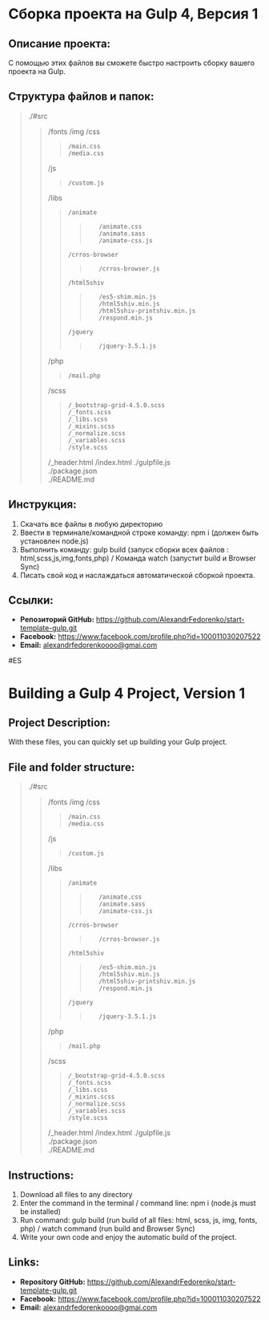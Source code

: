 # Сборка проекта на Gulp 4, Версия 1

## Описание проекта:
С помощью этих файлов вы сможете быстро настроить сборку вашего проекта на Gulp.

## Структура файлов и папок:  
>./#src  
>>   /fonts
>>	/img
>>	/css  
>>>		/main.css  
>>>		/media.css  
>>	/js  
>>>		/custom.js  
>>	/libs
>>>		/animate
>>>>		/animate.css 
>>>>		/animate.sass 
>>>>		/animate-css.js 
>>>		/crros-browser
>>>>		/crros-browser.js
>>>		/html5shiv
>>>>		/es5-shim.min.js
>>>>		/html5shiv.min.js
>>>>		/html5shiv-printshiv.min.js
>>>>		/respond.min.js
>>>		/jquery
>>>>		/jquery-3.5.1.js
>>	/php
>>>		/mail.php 
>>	/scss
>>>		/_bootstrap-grid-4.5.0.scss
>>>		/_fonts.scss
>>>		/_libs.scss
>>>		/_mixins.scss
>>>		/_normalize.scss
>>>		/_variables.scss
>>>		/style.scss
>>	/_header.html
>>	/index.html
>./gulpfile.js  
>./package.json  
>./README.md

## Инструкция:  
1. Скачать все файлы в любую директорию   
2. Ввести в терминале/командной строке команду: npm i (должен быть установлен node.js) 
3. Выполнить команду: gulp build (запуск сборки всех файлов : html,scss,js,img,fonts,php) / Команда watch (запустит build и Browser Sync) 
4. Писать свой код и наслаждаться автоматической сборкой проекта. 

## Ссылки:
* __Репозиторий GitHub:__ https://github.com/AlexandrFedorenko/start-template-gulp.git
* __Facebook:__ https://www.facebook.com/profile.php?id=100011030207522
* __Email:__ alexandrfedorenkoooo@gmai.com


#ES

# Building a Gulp 4 Project, Version 1

## Project Description:
With these files, you can quickly set up building your Gulp project.

## File and folder structure: 
>./#src  
>>   /fonts
>>	/img
>>	/css  
>>>		/main.css  
>>>		/media.css  
>>	/js  
>>>		/custom.js  
>>	/libs
>>>		/animate
>>>>		/animate.css 
>>>>		/animate.sass 
>>>>		/animate-css.js 
>>>		/crros-browser
>>>>		/crros-browser.js
>>>		/html5shiv
>>>>		/es5-shim.min.js
>>>>		/html5shiv.min.js
>>>>		/html5shiv-printshiv.min.js
>>>>		/respond.min.js
>>>		/jquery
>>>>		/jquery-3.5.1.js
>>	/php
>>>		/mail.php 
>>	/scss
>>>		/_bootstrap-grid-4.5.0.scss
>>>		/_fonts.scss
>>>		/_libs.scss
>>>		/_mixins.scss
>>>		/_normalize.scss
>>>		/_variables.scss
>>>		/style.scss
>>	/_header.html
>>	/index.html
>./gulpfile.js  
>./package.json  
>./README.md

## Instructions: 
1. Download all files to any directory  
2. Enter the command in the terminal / command line: npm i (node.js must be installed) 
3. Run command: gulp build (run build of all files: html, scss, js, img, fonts, php) / watch command (run build and Browser Sync) 
4. Write your own code and enjoy the automatic build of the project. 

## Links:
* __Repository GitHub:__ https://github.com/AlexandrFedorenko/start-template-gulp.git
* __Facebook:__ https://www.facebook.com/profile.php?id=100011030207522
* __Email:__ alexandrfedorenkoooo@gmai.com



